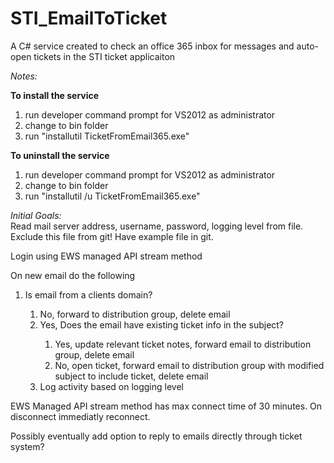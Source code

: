 # STI_EmailToTicket
A C# service created to check an office 365 inbox for messages and auto-open tickets in the STI ticket applicaiton

<em>Notes:</em><br />

<b>To install the service</b>
  <OL>
    <LI>run developer command prompt for VS2012 as administrator</LI>
    <LI>change to bin folder</LI>
    <LI>run "installutil TicketFromEmail365.exe"</LI>
  </OL>
  
<b>To uninstall the service</b>
  <OL>
    <LI>run developer command prompt for VS2012 as administrator</LI>
    <LI>change to bin folder</LI>
    <LI>run "installutil /u TicketFromEmail365.exe"</LI>
  </OL>
</UL>

<em>Initial Goals:</em><br />
  Read mail server address, username, password, logging level from file. Exclude this file from git!  Have example file in git.
  
  Login using EWS managed API stream method
  
  On new email do the following 
  <OL>
    <LI>Is email from a clients domain?</LI>
    <OL>
      <LI>No, forward to distribution group, delete email</LI>
      <LI>Yes, Does the email have existing ticket info in the subject?</LI>
        <OL>
          <LI>Yes, update relevant ticket notes, forward email to distribution group, delete email</LI>
          <LI>No, open ticket, forward email to distribution group with modified subject to include ticket, delete email</LI>
        </OL>
      <LI>Log activity based on logging level</LI>
    </OL>
  </OL>
  EWS Managed API stream method has max connect time of 30 minutes.  On disconnect immediatly reconnect.
  
  Possibly eventually add option to reply to emails directly through ticket system?
